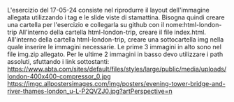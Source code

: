 L'esercizio del 17-05-24 consiste nel riprodurre il layout dell'immagine allegata utilizzando i tag e le slide viste di stamattina.
Bisogna quindi creare una cartella per l'esercizio e collegarla su github con il nome:html-london-trip
All'interno della cartella html-london-trip, creare il file index.html.
All'interno della cartella html-london-trip, creare una sottocartella img nella quale inserire le immagini necessarie.
Le prime 3 immagini in alto sono nel file img.zip allegato. Per le ultime 2 immagini in basso devo utilizzare i path assoluti, sfuttando i link sottostanti:
https://www.abta.com/sites/default/files/styles/large/public/media/uploads/london-400x400-compressor_0.jpg
https://imgc.allpostersimages.com/img/posters/evening-tower-bridge-and-river-thames-london_u-L-P2QVZJ0.jpg?artPerspective=n 